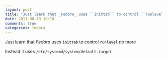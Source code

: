 ```yaml
---
layout: post
title: "Just learn that _Fedora_ uses ``inittab`` to control ``runlevel`` no more"
date: 2011-06-19 10:10
comments: true
categories: fedora
---
```


Just learn that _Fedora_ uses ``inittab`` to control ``runlevel`` no more


Instead it uses ``/etc/systemd/system/default.target``

